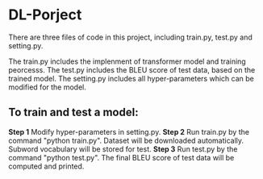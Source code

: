 # DL-Porject
There are three files of code in this project, including train.py, test.py and setting.py.

The train.py includes the implenment of transformer model and training peorcesss. 
The test.py includes the BLEU score of test data, based on the trained model.
The setting.py includes all hyper-parameters which can be modified for the model.

## To train and test a model:
**Step 1** Modify hyper-parameters in setting.py.
**Step 2** Run train.py by the command "python train.py". Dataset will be downloaded automatically. Subword vocabulary will be stored for test.
**Step 3** Run test.py by the command "python test.py". The final BLEU score of test data will be computed and printed.
